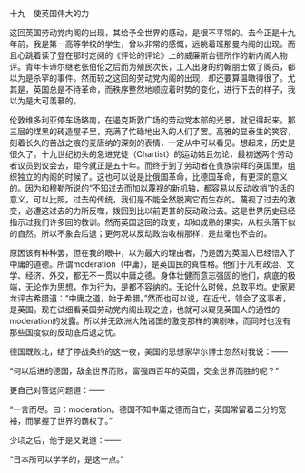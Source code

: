十九　使英国伟大的力

  

这回英国劳动党内阁的出现，其给予全世界的感动，是很不平常的。去今正是十九年前，我是第一高等学校的学生，曾以非常的感慨，远眺着班那曼内阁的出现。而且心跳着读了登在那时定阅的《评论的评论》上的威廉斯台德所作的新内阁人物评。青年卡谛尔继老张伯伦之后而为殖民次长，工人出身的约翰朋士做了阁员，都以为是杀罕的事件。然而较之这回的劳动党内阁的出现，却还要算温暾得很了。尤其是，英国总是不待革命，而秩序整然地顺应着时势的变化，进行下去的样子，我以为是大可羡慕的。

伦敦维多利亚停车场略南，在遏克斯敦广场的劳动党本部的光景，就记得起来。那三层的煤黑的砖造屋子里，充满了忙碌地出入的人们了罢。高雅的显泰生的笑容，刻着长久的苦战之痕的麦唐纳的深刻的表情，一定从中可以看见。想起来，历史是很久了。十九世纪初头的急进党徒（Chartist）的运动姑且勿论，最初送两个劳动者议员到议会去，距今就正是五十年。而终于到了劳动者在贵族崇拜的英国里，组织独立的内阁的时候了。这也可以说是比俄国革命，比德国革命，有更深的意义的。因为和穆勒所说的“不知过去而加以蔑视的新机轴，都容易以反动收梢”的话的意义，可以比照。过去的传统，我们是不能全然脱离它而生存的。蔑视了过去的激变，必遭这过去的力所反噬，拨回到比以前更甚的反动政治去。这是世界历史已经指示过我们许多回的教训。然而英国这回的政变，却如成熟的果实，从枝头落下似的自然。所以不象会后退；更何况以反动政治收梢那样，是丝毫也不会的。

原因该有种种罢，但在我的眼中，以为最大的理由者，乃是因为英国人已经悟入了中庸的道德。所谓moderation（中庸），是英国民的真性格。他们于凡有政治、文学、经济、外交，都无不一贯以中庸之德。身体壮健而意志强固的他们，病底的极端，无论作为思想，作为行为，是都不容纳的。无论什么时候，总取平均。史家房龙评古希腊道：“中庸之道，始于希腊。”然而也可以说，在近代，领会了这事者，是英国。现在试细看英国劳动党内阁出现之迹，也就可以窥见英国人的通性的moderation的发露。所以并无欧洲大陆诸国的激变那样的演剧味，而同时也没有那些国度似的反动底后退之忧。

德国既败北，结了停战条约的这一夜，美国的思想家华尔博士忽然对我说：——

“何以后进的德国，敌全世界而败，富强四百年的英国，交全世界而胜的呢？”

更自己对答这问题道：——

“一言而尽。曰：moderation。德国不知中庸之德而自亡，英国常留着二分的宽裕，而掌握了世界的霸权了。”

少顷之后，他于是又说道：——

“日本所可以学学的，是这一点。”
